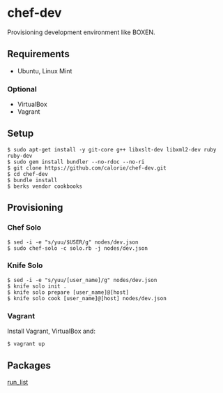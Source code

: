 chef-dev
========

Provisioning development environment like BOXEN.

## Requirements

- Ubuntu, Linux Mint

### Optional

- VirtualBox
- Vagrant

## Setup

```
$ sudo apt-get install -y git-core g++ libxslt-dev libxml2-dev ruby ruby-dev
$ sudo gem install bundler --no-rdoc --no-ri
$ git clone https://github.com/calorie/chef-dev.git
$ cd chef-dev
$ bundle install
$ berks vendor cookbooks
```

## Provisioning

### Chef Solo

```
$ sed -i -e "s/yuu/$USER/g" nodes/dev.json
$ sudo chef-solo -c solo.rb -j nodes/dev.json
```

### Knife Solo

```
$ sed -i -e "s/yuu/[user_name]/g" nodes/dev.json
$ knife solo init .
$ knife solo prepare [user_name]@[host]
$ knife solo cook [user_name]@[host] nodes/dev.json
```

### Vagrant

Install Vagrant, VirtualBox and:

```
$ vagrant up
```

## Packages

[run_list](https://github.com/calorie/chef-dev/blob/master/roles/dev.rb)
